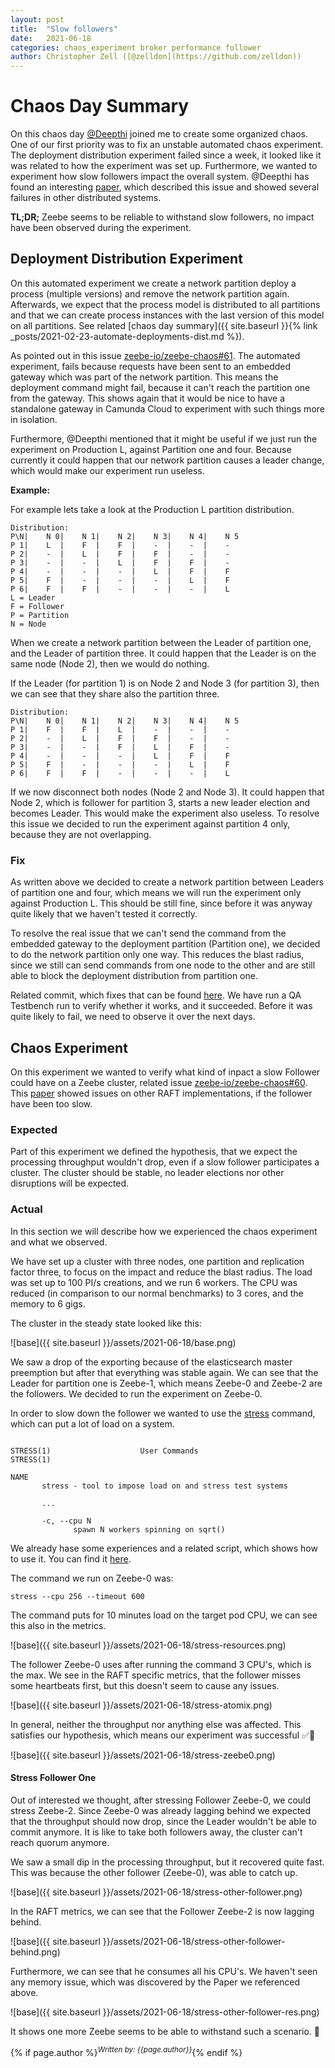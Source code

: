 ```yaml
---
layout: post
title:  "Slow followers"
date:   2021-06-18
categories: chaos_experiment broker performance follower
author: Christopher Zell ([@zelldon](https://github.com/zelldon))
---
```


# Chaos Day Summary

On this chaos day [@Deepthi](https://github.com/deepthidevaki) joined me to create some organized chaos. One of our first priority was to fix an unstable automated chaos experiment. The deployment distribution experiment failed since a week, it looked like it was related to how the experiment was set up. Furthermore, we wanted to experiment how slow followers impact the overall system. @Deepthi has found an interesting [paper](https://sigops.org/s/conferences/hotos/2021/papers/hotos21-s11-yoo.pdf), which described this issue and showed several failures in other distributed systems.

**TL;DR;** Zeebe seems to be reliable to withstand slow followers, no impact have been observed during the experiment.

## Deployment Distribution Experiment

On this automated experiment we create a network partition deploy a process (multiple versions) and remove the network partition again.
Afterwards, we expect that the process model is distributed to all partitions and that we can create process instances with the last version of this model on all partitions. See related [chaos day summary]({{ site.baseurl }}{% link _posts/2021-02-23-automate-deployments-dist.md %}).

As pointed out in this issue [zeebe-io/zeebe-chaos#61](https://github.com/zeebe-io/zeebe-chaos/issues/61). The automated experiment, fails because requests have been sent to an embedded gateway which was part of the network partition. This means the deployment command might fail, because it can't reach the partition one from the gateway. This shows again that it would be nice to have a standalone gateway in Camunda Cloud to experiment with such things more in isolation.

Furthermore, @Deepthi mentioned that it might be useful if we just run the experiment on Production L, against Partition one and four. Because currently it could happen that our network partition causes a leader change, which would make our experiment run useless.

**Example:**

For example lets take a look at the Production L partition distribution.
```
Distribution:
P\N|	N 0|	N 1|	N 2|	N 3|	N 4|	N 5
P 1|	L  |	F  |	F  |	-  |	-  |	-  
P 2|	-  |	L  |	F  |	F  |	-  |	-  
P 3|	-  |	-  |	L  |	F  |	F  |	-  
P 4|	-  |	-  |	-  |	L  |	F  |	F  
P 5|	F  |	-  |	-  |	-  |	L  |	F  
P 6|	F  |	F  |	-  |	-  |	-  |	L
L = Leader
F = Follower
P = Partition
N = Node
```
When we create a network partition between the Leader of partition one, and the Leader of partition three. It could happen that the Leader is on the same node (Node 2), then we would do nothing. 

If the Leader (for partition 1) is on Node 2 and Node 3 (for partition 3), then we can see that they share also the partition three.
```
Distribution:
P\N|	N 0|	N 1|	N 2|	N 3|	N 4|	N 5
P 1|	F  |	F  |	L  |	-  |	-  |	-  
P 2|	-  |	L  |	F  |	F  |	-  |	-  
P 3|	-  |	-  |	F  |	L  |	F  |	-  
P 4|	-  |	-  |	-  |	L  |	F  |	F  
P 5|	F  |	-  |	-  |	-  |	L  |	F  
P 6|	F  |	F  |	-  |	-  |	-  |	L
```

If we now disconnect both nodes (Node 2 and Node 3). It could happen that Node 2, which is follower for partition 3, starts a new leader election and becomes Leader. This would make the experiment also useless. To resolve this issue we decided to run the experiment against partition 4 only, because they are not overlapping.

### Fix

As written above we decided to create a network partition between Leaders of partition one and four, which means we will run the experiment only against Production L. This should be still fine, since before it was anyway quite likely that we haven't tested it correctly.

To resolve the real issue that we can't send the command from the embedded gateway to the deployment partition (Partition one), we decided to do the network partition only one way. This reduces the blast radius, since we still can send commands from one node to the other and are still able to block the deployment distribution from partition one. 

Related commit, which fixes that can be found [here](https://github.com/zeebe-io/zeebe-chaos/commit/be705b1e64f61123973222240d1bba98f1eb1323). We have run a QA Testbench run to verify whether it works, and it succeeded. Before it was quite likely to fail, we need to observe it over the next days.



## Chaos Experiment

On this experiment we wanted to verify what kind of inpact a slow Follower could have on a Zeebe cluster, related issue
[zeebe-io/zeebe-chaos#60](https://github.com/zeebe-io/zeebe-chaos/issues/60). This [paper](https://sigops.org/s/conferences/hotos/2021/papers/hotos21-s11-yoo.pdf) showed issues on other RAFT implementations, if the follower have been too slow.


### Expected

Part of this experiment we defined the hypothesis, that we expect the processing throughput wouldn't drop, even if a slow follower participates a cluster. The cluster should be stable, no leader elections nor other disruptions will be expected.

### Actual

In this section we will describe how we experienced the chaos experiment and what we observed. 

We have set up a cluster with three nodes, one partition and replication factor three, to focus on the impact and reduce the blast radius. The load was set up to 100 PI/s creations, and we run 6 workers. The CPU was reduced (in comparison to our normal benchmarks) to 3 cores, and the memory to 6 gigs.

The cluster in the steady state looked like this:

![base]({{ site.baseurl }}/assets/2021-06-18/base.png)

We saw a drop of the exporting because of the elasticsearch master preemption but after that everything was stable again. We can see that the Leader for partition one is Zeebe-1, which means Zeebe-0 and Zeebe-2 are the followers. We decided to run the experiment on Zeebe-0.


In order to slow down the follower we wanted to use the [stress](https://linux.die.net/man/1/stress) command, which can put a lot of load on a system.

```shell

STRESS(1)                    User Commands                    STRESS(1)

NAME
       stress - tool to impose load on and stress test systems

       ...
       
       -c, --cpu N
              spawn N workers spinning on sqrt()
```

We already hase some experiences and a related script, which shows how to use it. You can find it [here](
https://github.com/zeebe-io/zeebe-chaos/blob/master/chaos-experiments/scripts/stress-cpu.sh).

The command we run on Zeebe-0 was:

```shell
stress --cpu 256 --timeout 600
```

The command puts for 10 minutes load on the target pod CPU, we can see this also in the metrics.

![base]({{ site.baseurl }}/assets/2021-06-18/stress-resources.png)

The follower Zeebe-0 uses after running the command 3 CPU's, which is the max. We see in the RAFT specific metrics, that the follower misses some heartbeats first, but this doesn't seem to cause any issues.

![base]({{ site.baseurl }}/assets/2021-06-18/stress-atomix.png)

In general, neither the throughput nor anything else was affected. This satisfies our hypothesis, which means our experiment was successful :white_check_mark::rocket:

![base]({{ site.baseurl }}/assets/2021-06-18/stress-zeebe0.png)


#### Stress Follower One

Out of interested we thought, after stressing Follower Zeebe-0, we could stress Zeebe-2. Since Zeebe-0 was already lagging behind we expected that the throughput should now drop, since the Leader wouldn't be able to commit anymore. It is like to take both followers away, the cluster can't reach quorum anymore.

We saw a small dip in the processing throughput, but it recovered quite fast. This was because the other follower (Zeebe-0), was able to catch up.

![base]({{ site.baseurl }}/assets/2021-06-18/stress-other-follower.png)

In the RAFT metrics, we can see that the Follower Zeebe-2 is now lagging behind.

![base]({{ site.baseurl }}/assets/2021-06-18/stress-other-follower-behind.png)

Furthermore, we can see that he consumes all his CPU's. We haven't seen any memory issue, which was discovered by the Paper we referenced above.

![base]({{ site.baseurl }}/assets/2021-06-18/stress-other-follower-res.png)

It shows one more Zeebe seems to be able to withstand such a scenario. :muscle:


{% if page.author %}<sup>*Written by: {{page.author}}*</sup>{% endif %}
